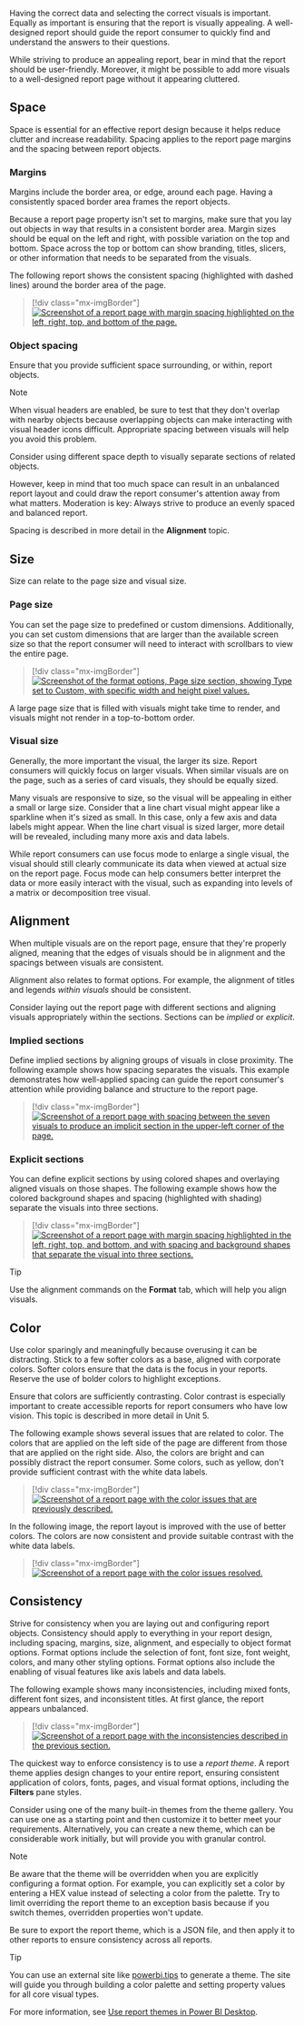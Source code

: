 Having the correct data and selecting the correct visuals is important. Equally as important is ensuring that the report is visually appealing. A well-designed report should guide the report consumer to quickly find and understand the answers to their questions.

While striving to produce an appealing report, bear in mind that the report should be user-friendly. Moreover, it might be possible to add more visuals to a well-designed report page without it appearing cluttered.

## Space

Space is essential for an effective report design because it helps reduce clutter and increase readability. Spacing applies to the report page margins and the spacing between report objects.

### Margins

Margins include the border area, or edge, around each page. Having a consistently spaced border area frames the report objects.

Because a report page property isn't set to margins, make sure that you lay out objects in way that results in a consistent border area. Margin sizes should be equal on the left and right, with possible variation on the top and bottom. Space across the top or bottom can show branding, titles, slicers, or other information that needs to be separated from the visuals.

The following report shows the consistent spacing (highlighted with dashed lines) around the border area of the page.

> [!div class="mx-imgBorder"]
> [![Screenshot of a report page with margin spacing highlighted on the left, right, top, and bottom of the page.](../media/spacing-margins.png)](../media/spacing-margins.png#lightbox)

### Object spacing

Ensure that you provide sufficient space surrounding, or within, report objects.

> [!NOTE]
> When visual headers are enabled, be sure to test that they don't overlap with nearby objects because overlapping objects can make interacting with visual header icons difficult. Appropriate spacing between visuals will help you avoid this problem.

Consider using different space depth to visually separate sections of related objects.

However, keep in mind that too much space can result in an unbalanced report layout and could draw the report consumer's attention away from what matters. Moderation is key: Always strive to produce an evenly spaced and balanced report.

Spacing is described in more detail in the **Alignment** topic.

## Size

Size can relate to the page size and visual size.

### Page size

You can set the page size to predefined or custom dimensions. Additionally, you can set custom dimensions that are larger than the available screen size so that the report consumer will need to interact with scrollbars to view the entire page.

> [!div class="mx-imgBorder"]
> [![Screenshot of the format options, Page size section, showing Type set to Custom, with specific width and height pixel values.](../media/page-size.png)](../media/page-size.png#lightbox)

A large page size that is filled with visuals might take time to render, and visuals might not render in a top-to-bottom order.

### Visual size

Generally, the more important the visual, the larger its size. Report consumers will quickly focus on larger visuals. When similar visuals are on the page, such as a series of card visuals, they should be equally sized.

Many visuals are responsive to size, so the visual will be appealing in either a small or large size. Consider that a line chart visual might appear like a sparkline when it's sized as small. In this case, only a few axis and data labels might appear. When the line chart visual is sized larger, more detail will be revealed, including many more axis and data labels.

While report consumers can use focus mode to enlarge a single visual, the visual should still clearly communicate its data when viewed at actual size on the report page. Focus mode can help consumers better interpret the data or more easily interact with the visual, such as expanding into levels of a matrix or decomposition tree visual.

## Alignment

When multiple visuals are on the report page, ensure that they're properly aligned, meaning that the edges of visuals should be in alignment and the spacings between visuals are consistent.

Alignment also relates to format options. For example, the alignment of titles and legends *within visuals* should be consistent.

Consider laying out the report page with different sections and aligning visuals appropriately within the sections. Sections can be *implied* or *explicit*.

### Implied sections

Define implied sections by aligning groups of visuals in close proximity. The following example shows how spacing separates the visuals. This example demonstrates how well-applied spacing can guide the report consumer's attention while providing balance and structure to the report page.

> [!div class="mx-imgBorder"]
> [![Screenshot of a report page with spacing between the seven visuals to produce an implicit section in the upper-left corner of the page.](../media/alignment-implied-section.png)](../media/alignment-implied-section.png#lightbox)

### Explicit sections

You can define explicit sections by using colored shapes and overlaying aligned visuals on those shapes. The following example shows how the colored background shapes and spacing (highlighted with shading) separate the visuals into three sections.

> [!div class="mx-imgBorder"]
> [![Screenshot of a report page with margin spacing highlighted in the left, right, top, and bottom, and with spacing and background shapes that separate the visual into three sections.](../media/alignment-explicit-sections.png)](../media/alignment-explicit-sections.png#lightbox)

> [!TIP]
> Use the alignment commands on the **Format** tab, which will help you align visuals.

## Color

Use color sparingly and meaningfully because overusing it can be distracting. Stick to a few softer colors as a base, aligned with corporate colors. Softer colors ensure that the data is the focus in your reports. Reserve the use of bolder colors to highlight exceptions.

Ensure that colors are sufficiently contrasting. Color contrast is especially important to create accessible reports for report consumers who have low vision. This topic is described in more detail in Unit 5.

The following example shows several issues that are related to color. The colors that are applied on the left side of the page are different from those that are applied on the right side. Also, the colors are bright and can possibly distract the report consumer. Some colors, such as yellow, don't provide sufficient contrast with the white data labels.

> [!div class="mx-imgBorder"]
> [![Screenshot of a report page with the color issues that are previously described.](../media/color-example-bad.png)](../media/color-example-bad.png#lightbox)

In the following image, the report layout is improved with the use of better colors. The colors are now consistent and provide suitable contrast with the white data labels.

> [!div class="mx-imgBorder"]
> [![Screenshot of a report page with the color issues resolved.](../media/color-example-good.png)](../media/color-example-good.png#lightbox)

## Consistency

Strive for consistency when you are laying out and configuring report objects. Consistency should apply to everything in your report design, including spacing, margins, size, alignment, and especially to object format options. Format options include the selection of font, font size, font weight, colors, and many other styling options. Format options also include the enabling of visual features like axis labels and data labels.

The following example shows many inconsistencies, including mixed fonts, different font sizes, and inconsistent titles. At first glance, the report appears unbalanced.

> [!div class="mx-imgBorder"]
> [![Screenshot of a report page with the inconsistencies described in the previous section.](../media/consistency-example-bad.png)](../media/consistency-example-bad.png#lightbox)

The quickest way to enforce consistency is to use a *report theme*. A report theme applies design changes to your entire report, ensuring consistent application of colors, fonts, pages, and visual format options, including the **Filters** pane styles.

Consider using one of the many built-in themes from the theme gallery. You can use one as a starting point and then customize it to better meet your requirements. Alternatively, you can create a new theme, which can be considerable work initially, but will provide you with granular control.

> [!NOTE]
> Be aware that the theme will be overridden when you are explicitly configuring a format option. For example, you can explicitly set a color by entering a HEX value instead of selecting a color from the palette. Try to limit overriding the report theme to an exception basis because if you switch themes, overridden properties won't update.

Be sure to export the report theme, which is a JSON file, and then apply it to other reports to ensure consistency across all reports.

> [!TIP]
> You can use an external site like [powerbi.tips](https://powerbi.tips/?azure-portal=true) to generate a theme. The site will guide you through building a color palette and setting property values for all core visual types.

For more information, see [Use report themes in Power BI Desktop](/power-bi/create-reports/desktop-report-themes/?azure-portal=true).
